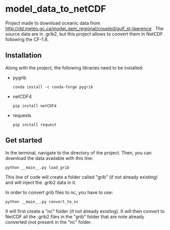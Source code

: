 # model_data_to_netCDF

Project made to download oceanic data from  http://dd.meteo.gc.ca/model_gem_regional/coupled/gulf_st-lawrence . The source data are in .grib2, but this project allows to convert them in NetCDF following the CF-1.8.

## Installation

Along with the project, the following libraries need to be installed:

* pygrib
    ```
    conda install -c conda-forge pygrib
    ```
* netCDF4
    ```
  pip install netCDF4
  ```
* requests
    ```
    pip install request
    ```

## Get started

In the terminal, navigate to the directory of the project. 
Then, you can download the data available with this line:
```
python __main__.py load_grib
```
This line of code will create a folder called "grib" (if not already existing) and will inject the .grib2 data in it. 


In order to convert grib files to nc, you have to use:
```
python __main__.py convert_to_nc
```
It will first create a "nc" folder (if not already existing).
It will then convert to NetCDF all the .grib2 files in the "grib" folder that are note already converted (not present in the "nc" folder. 
